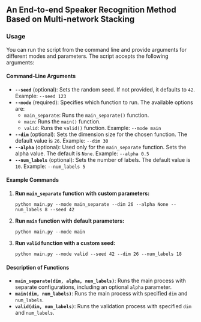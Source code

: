 ## An End-to-end Speaker Recognition Method Based on Multi-network Stacking

### Usage

You can run the script from the command line and provide arguments for different modes and parameters. The script accepts the following arguments:

#### Command-Line Arguments

- **`--seed`** (optional):
  Sets the random seed. If not provided, it defaults to `42`.
  Example: `--seed 123`
- **`--mode`** (required):
  Specifies which function to run. The available options are:
  - `main_separate`: Runs the `main_separate()` function.
  - `main`: Runs the `main()` function.
  - `valid`: Runs the `valid()` function. Example: `--mode main`
- **`--dim`** (optional):
  Sets the dimension size for the chosen function. The default value is `26`.
  Example: `--dim 30`
- **`--alpha`** (optional):
  Used only for the `main_separate` function. Sets the alpha value. The default is `None`.
  Example: `--alpha 0.5`
- **`--num_labels`** (optional):
  Sets the number of labels. The default value is `10`.
  Example: `--num_labels 5`

#### Example Commands

1. **Run `main_separate` function with custom parameters:**

   ```
   python main.py --mode main_separate --dim 26 --alpha None --num_labels 8 --seed 42
   ```

2. **Run `main` function with default parameters:**

   ```
   python main.py --mode main
   ```

3. **Run `valid` function with a custom seed:**

   ```
   python main.py --mode valid --seed 42 --dim 26 --num_labels 18
   ```

#### Description of Functions

- **`main_separate(dim, alpha, num_labels)`**:
  Runs the main process with separate configurations, including an optional `alpha` parameter.
- **`main(dim, num_labels)`**:
  Runs the main process with specified `dim` and `num_labels`.
- **`valid(dim, num_labels)`**:
  Runs the validation process with specified `dim` and `num_labels`.
